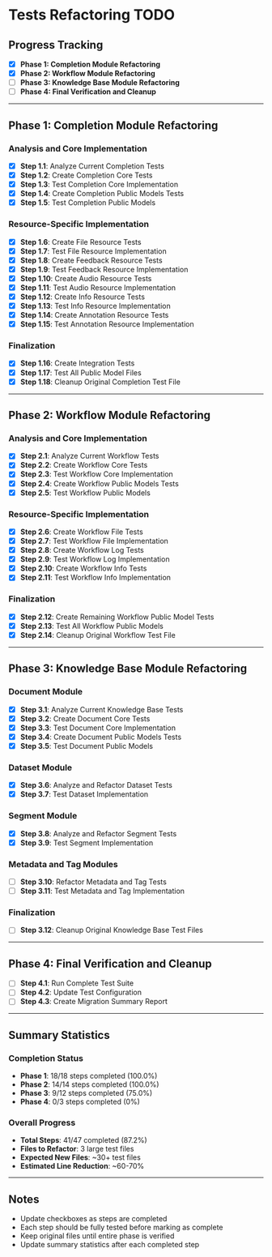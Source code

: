 # Tests Refactoring TODO

## Progress Tracking

- [x] **Phase 1: Completion Module Refactoring**
- [x] **Phase 2: Workflow Module Refactoring**  
- [ ] **Phase 3: Knowledge Base Module Refactoring**
- [ ] **Phase 4: Final Verification and Cleanup**

---

## Phase 1: Completion Module Refactoring

### Analysis and Core Implementation
- [x] **Step 1.1**: Analyze Current Completion Tests
- [x] **Step 1.2**: Create Completion Core Tests
- [x] **Step 1.3**: Test Completion Core Implementation
- [x] **Step 1.4**: Create Completion Public Models Tests
- [x] **Step 1.5**: Test Completion Public Models

### Resource-Specific Implementation
- [x] **Step 1.6**: Create File Resource Tests
- [x] **Step 1.7**: Test File Resource Implementation
- [x] **Step 1.8**: Create Feedback Resource Tests
- [x] **Step 1.9**: Test Feedback Resource Implementation
- [x] **Step 1.10**: Create Audio Resource Tests
- [x] **Step 1.11**: Test Audio Resource Implementation
- [x] **Step 1.12**: Create Info Resource Tests
- [x] **Step 1.13**: Test Info Resource Implementation
- [x] **Step 1.14**: Create Annotation Resource Tests
- [x] **Step 1.15**: Test Annotation Resource Implementation

### Finalization
- [x] **Step 1.16**: Create Integration Tests
- [x] **Step 1.17**: Test All Public Model Files
- [x] **Step 1.18**: Cleanup Original Completion Test File

---

## Phase 2: Workflow Module Refactoring

### Analysis and Core Implementation
- [x] **Step 2.1**: Analyze Current Workflow Tests
- [x] **Step 2.2**: Create Workflow Core Tests
- [x] **Step 2.3**: Test Workflow Core Implementation
- [x] **Step 2.4**: Create Workflow Public Models Tests
- [x] **Step 2.5**: Test Workflow Public Models

### Resource-Specific Implementation
- [x] **Step 2.6**: Create Workflow File Tests
- [x] **Step 2.7**: Test Workflow File Implementation
- [x] **Step 2.8**: Create Workflow Log Tests
- [x] **Step 2.9**: Test Workflow Log Implementation
- [x] **Step 2.10**: Create Workflow Info Tests
- [x] **Step 2.11**: Test Workflow Info Implementation

### Finalization
- [x] **Step 2.12**: Create Remaining Workflow Public Model Tests
- [x] **Step 2.13**: Test All Workflow Public Models
- [x] **Step 2.14**: Cleanup Original Workflow Test File

---

## Phase 3: Knowledge Base Module Refactoring

### Document Module
- [x] **Step 3.1**: Analyze Current Knowledge Base Tests
- [x] **Step 3.2**: Create Document Core Tests
- [x] **Step 3.3**: Test Document Core Implementation
- [x] **Step 3.4**: Create Document Public Models Tests
- [x] **Step 3.5**: Test Document Public Models

### Dataset Module
- [x] **Step 3.6**: Analyze and Refactor Dataset Tests
- [x] **Step 3.7**: Test Dataset Implementation

### Segment Module
- [x] **Step 3.8**: Analyze and Refactor Segment Tests
- [x] **Step 3.9**: Test Segment Implementation

### Metadata and Tag Modules
- [ ] **Step 3.10**: Refactor Metadata and Tag Tests
- [ ] **Step 3.11**: Test Metadata and Tag Implementation

### Finalization
- [ ] **Step 3.12**: Cleanup Original Knowledge Base Test Files

---

## Phase 4: Final Verification and Cleanup

- [ ] **Step 4.1**: Run Complete Test Suite
- [ ] **Step 4.2**: Update Test Configuration
- [ ] **Step 4.3**: Create Migration Summary Report

---

## Summary Statistics

### Completion Status
- **Phase 1**: 18/18 steps completed (100.0%)
- **Phase 2**: 14/14 steps completed (100.0%)
- **Phase 3**: 9/12 steps completed (75.0%)
- **Phase 4**: 0/3 steps completed (0%)

### Overall Progress
- **Total Steps**: 41/47 completed (87.2%)
- **Files to Refactor**: 3 large test files
- **Expected New Files**: ~30+ test files
- **Estimated Line Reduction**: ~60-70%

---

## Notes

- Update checkboxes as steps are completed
- Each step should be fully tested before marking as complete
- Keep original files until entire phase is verified
- Update summary statistics after each completed step